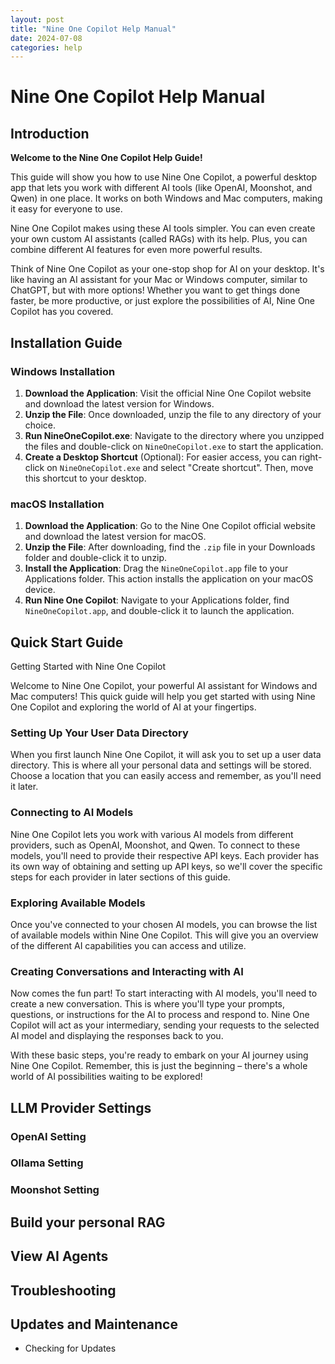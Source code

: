 ```yaml
---
layout: post
title: "Nine One Copilot Help Manual"
date: 2024-07-08
categories: help
---
```

# Nine One Copilot Help Manual

## Introduction

**Welcome to the Nine One Copilot Help Guide!**

This guide will show you how to use Nine One Copilot, a powerful desktop app that lets you work with different AI tools (like OpenAI, Moonshot, and Qwen) in one place. It works on both Windows and Mac computers, making it easy for everyone to use.

Nine One Copilot makes using these AI tools simpler. You can even create your own custom AI assistants (called RAGs) with its help. Plus, you can combine different AI features for even more powerful results.

Think of Nine One Copilot as your one-stop shop for AI on your desktop. It's like having an AI assistant for your Mac or Windows computer, similar to ChatGPT, but with more options! Whether you want to get things done faster, be more productive, or just explore the possibilities of AI, Nine One Copilot has you covered.

## Installation Guide

### Windows Installation
1. **Download the Application**: Visit the official Nine One Copilot website and download the latest version for Windows.
2. **Unzip the File**: Once downloaded, unzip the file to any directory of your choice.
3. **Run NineOneCopilot.exe**: Navigate to the directory where you unzipped the files and double-click on `NineOneCopilot.exe` to start the application.
4. **Create a Desktop Shortcut** (Optional): For easier access, you can right-click on `NineOneCopilot.exe` and select "Create shortcut". Then, move this shortcut to your desktop.

### macOS Installation
1. **Download the Application**: Go to the Nine One Copilot official website and download the latest version for macOS.
2. **Unzip the File**: After downloading, find the `.zip` file in your Downloads folder and double-click it to unzip.
3. **Install the Application**: Drag the `NineOneCopilot.app` file to your Applications folder. This action installs the application on your macOS device.
4. **Run Nine One Copilot**: Navigate to your Applications folder, find `NineOneCopilot.app`, and double-click it to launch the application.

## Quick Start Guide
Getting Started with Nine One Copilot

Welcome to Nine One Copilot, your powerful AI assistant for Windows and Mac computers! This quick guide will help you get started with using Nine One Copilot and exploring the world of AI at your fingertips.

### Setting Up Your User Data Directory

When you first launch Nine One Copilot, it will ask you to set up a user data directory. This is where all your personal data and settings will be stored. Choose a location that you can easily access and remember, as you'll need it later.

### Connecting to AI Models

Nine One Copilot lets you work with various AI models from different providers, such as OpenAI, Moonshot, and Qwen. To connect to these models, you'll need to provide their respective API keys. Each provider has its own way of obtaining and setting up API keys, so we'll cover the specific steps for each provider in later sections of this guide.

### Exploring Available Models

Once you've connected to your chosen AI models, you can browse the list of available models within Nine One Copilot. This will give you an overview of the different AI capabilities you can access and utilize.

### Creating Conversations and Interacting with AI

Now comes the fun part! To start interacting with AI models, you'll need to create a new conversation. This is where you'll type your prompts, questions, or instructions for the AI to process and respond to. Nine One Copilot will act as your intermediary, sending your requests to the selected AI model and displaying the responses back to you.

With these basic steps, you're ready to embark on your AI journey using Nine One Copilot. Remember, this is just the beginning – there's a whole world of AI possibilities waiting to be explored!

## LLM Provider Settings
### OpenAI Setting

### Ollama Setting

### Moonshot Setting



## Build your personal RAG


## View AI Agents

## Troubleshooting


## Updates and Maintenance
- Checking for Updates


